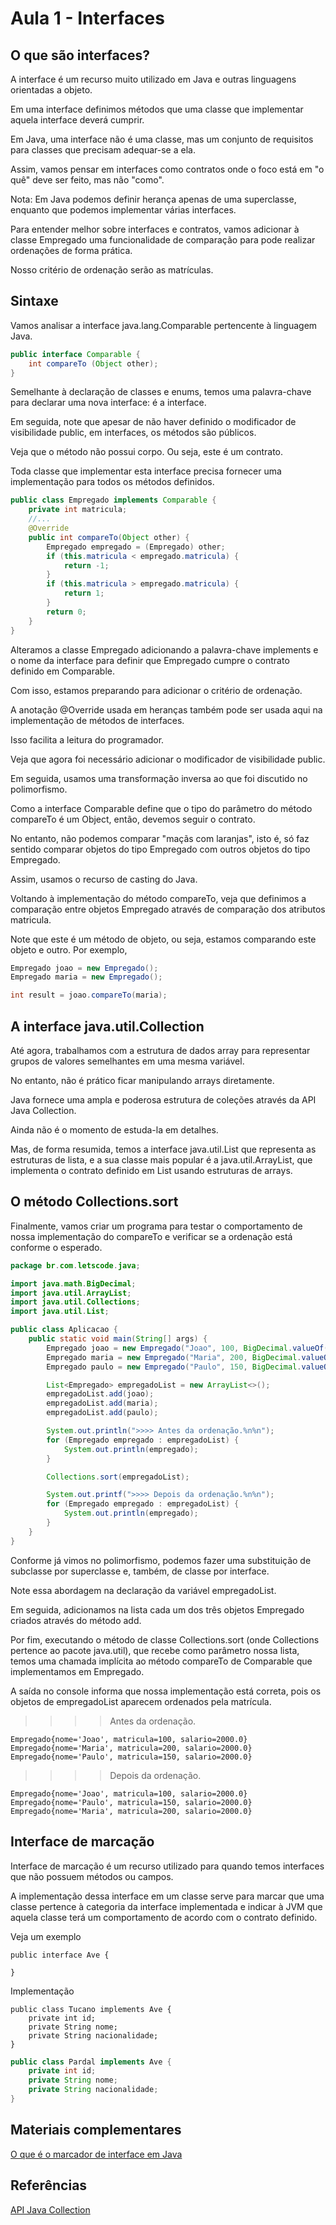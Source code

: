 # Aula 1 - Interfaces

## O que são interfaces?

A interface é um recurso muito utilizado em Java e outras linguagens orientadas a objeto. 

Em uma interface definimos métodos que uma classe que implementar aquela interface deverá cumprir.

Em Java, uma interface não é uma classe, mas um conjunto de requisitos para classes que precisam adequar-se a ela. 

Assim, vamos pensar em interfaces como contratos onde o foco está em "o quê" deve ser feito, mas não "como".

Nota: Em Java podemos definir herança apenas de uma superclasse, enquanto que podemos implementar várias interfaces.

Para entender melhor sobre interfaces e contratos, vamos adicionar à classe Empregado uma funcionalidade de comparação para pode realizar ordenações de forma prática. 

Nosso critério de ordenação serão as matrículas.

## Sintaxe

Vamos analisar a interface java.lang.Comparable pertencente à linguagem Java.

```Java
public interface Comparable {
    int compareTo (Object other);
}
```

Semelhante à declaração de classes e enums, temos uma palavra-chave para declarar uma nova interface: é a interface. 

Em seguida, note que apesar de não haver definido o modificador de visibilidade public, em interfaces, os métodos são públicos. 

Veja que o método não possui corpo. Ou seja, este é um contrato. 

Toda classe que implementar esta interface precisa fornecer uma implementação para todos os métodos definidos.

```Java
public class Empregado implements Comparable {
    private int matricula;
    //...
    @Override
    public int compareTo(Object other) {
        Empregado empregado = (Empregado) other;
        if (this.matricula < empregado.matricula) {
            return -1;
        }
        if (this.matricula > empregado.matricula) {
            return 1;
        }
        return 0;
    }
}
```

Alteramos a classe Empregado adicionando a palavra-chave implements e o nome da interface para definir que Empregado cumpre o contrato definido em Comparable. 

Com isso, estamos preparando para adicionar o critério de ordenação.

A anotação @Override usada em heranças também pode ser usada aqui na implementação de métodos de interfaces. 

Isso facilita a leitura do programador.

Veja que agora foi necessário adicionar o modificador de visibilidade public. 

Em seguida, usamos uma transformação inversa ao que foi discutido no polimorfismo. 

Como a interface Comparable define que o tipo do parâmetro do método compareTo é um Object, então, devemos seguir o contrato. 

No entanto, não podemos comparar "maçãs com laranjas", isto é, só faz sentido comparar objetos do tipo Empregado com outros objetos do tipo Empregado. 

Assim, usamos o recurso de casting do Java.

Voltando à implementação do método compareTo, veja que definimos a comparação entre objetos Empregado através de comparação dos atributos matricula. 

Note que este é um método de objeto, ou seja, estamos comparando este objeto e outro. Por exemplo,

```Java
Empregado joao = new Empregado();
Empregado maria = new Empregado(); 

int result = joao.compareTo(maria);
```

## A interface java.util.Collection

Até agora, trabalhamos com a estrutura de dados array para representar grupos de valores semelhantes em uma mesma variável. 

No entanto, não é prático ficar manipulando arrays diretamente.

Java fornece uma ampla e poderosa estrutura de coleções através da API Java Collection.

Ainda não é o momento de estuda-la em detalhes. 

Mas, de forma resumida, temos a interface java.util.List que representa as estruturas de lista, e a sua classe mais popular é a java.util.ArrayList, 
que implementa o contrato definido em List usando estruturas de arrays.

## O método Collections.sort

Finalmente, vamos criar um programa para testar o comportamento de nossa implementação do compareTo e verificar se a ordenação está conforme o esperado.

```Java
package br.com.letscode.java;

import java.math.BigDecimal;
import java.util.ArrayList;
import java.util.Collections;
import java.util.List;

public class Aplicacao {
    public static void main(String[] args) {
        Empregado joao = new Empregado("Joao", 100, BigDecimal.valueOf(2000d));
        Empregado maria = new Empregado("Maria", 200, BigDecimal.valueOf(2000d));
        Empregado paulo = new Empregado("Paulo", 150, BigDecimal.valueOf(2000d));

        List<Empregado> empregadoList = new ArrayList<>();
        empregadoList.add(joao);
        empregadoList.add(maria);
        empregadoList.add(paulo);

        System.out.println(">>>> Antes da ordenação.%n%n");
        for (Empregado empregado : empregadoList) {
            System.out.println(empregado);
        }

        Collections.sort(empregadoList);

        System.out.printf(">>>> Depois da ordenação.%n%n");
        for (Empregado empregado : empregadoList) {
            System.out.println(empregado);
        }
    }
}
```

Conforme já vimos no polimorfismo, podemos fazer uma substituição de subclasse por superclasse e, também, de classe por interface. 

Note essa abordagem na declaração da variável empregadoList. 

Em seguida, adicionamos na lista cada um dos três objetos Empregado criados através do método add. 

Por fim, executando o método de classe Collections.sort (onde Collections pertence ao pacote java.util), 
que recebe como parâmetro nossa lista, temos uma chamada implícita ao método compareTo de Comparable que implementamos em Empregado.

A saída no console informa que nossa implementação está correta, pois os objetos de empregadoList aparecem ordenados pela matrícula.

>>>> Antes da ordenação.

```Shell
Empregado{nome='Joao', matricula=100, salario=2000.0}
Empregado{nome='Maria', matricula=200, salario=2000.0}
Empregado{nome='Paulo', matricula=150, salario=2000.0}
```

>>>> Depois da ordenação.

```Shell
Empregado{nome='Joao', matricula=100, salario=2000.0}
Empregado{nome='Paulo', matricula=150, salario=2000.0}
Empregado{nome='Maria', matricula=200, salario=2000.0}
```

## Interface de marcação

Interface de marcação é um recurso utilizado para quando temos interfaces que não possuem métodos ou campos. 

A implementação dessa interface em um classe serve para marcar que uma classe pertence à categoria da interface implementada e indicar à JVM 
que aquela classe terá um comportamento de acordo com o contrato definido.

Veja um exemplo

```
public interface Ave {

}
```

Implementação

```
public class Tucano implements Ave {
    private int id;
    private String nome;
    private String nacionalidade;
}
```

```Java
public class Pardal implements Ave {
    private int id;
    private String nome;
    private String nacionalidade;
}
```

## Materiais complementares

[O que é o marcador de interface em Java](https://www.devmedia.com.br/o-que-e-o-marcador-de-interface-em-java/28580)

## Referências

[API Java Collection](https://docs.oracle.com/javase/tutorial/collections/index.html)
